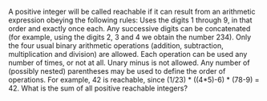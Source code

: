   A positive integer will be called reachable if it can result from an arithmetic expression obeying the following rules:      Uses the digits 1 through 9, in that order and exactly once each.  Any successive digits can be concatenated (for example, using the digits 2, 3 and 4 we obtain the number 234).  Only the four usual binary arithmetic operations (addition, subtraction, multiplication and division) are allowed.  Each operation can be used any number of times, or not at all.  Unary minus is not allowed.  Any number of (possibly nested) parentheses may be used to define the order of operations.      For example, 42 is reachable, since (1/23) * ((4*5)-6) * (78-9) = 42.    What is the sum of all positive reachable integers?  
